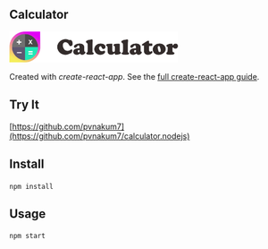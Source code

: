 Calculator
---
<img src="Logotype primary.png" width="60%" height="60%" />

Created with *create-react-app*. See the [full create-react-app guide](https://github.com/facebookincubator/create-react-app/blob/master/packages/react-scripts/template/README.md).



Try It
---

[https://github.com/pvnakum7](https://github.com/pvnakum7/calculator.nodejs)



Install
---

`npm install`



Usage
---

`npm start`
